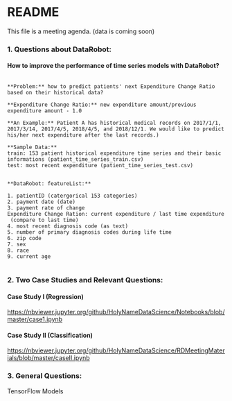 
# README

This file is a meeting agenda. (data is coming soon)



### 1. Questions about DataRobot:

#### How to improve the performance of time series models with DataRobot?


```

**Problem:** how to predict patients' next Expenditure Change Ratio based on their historical data?

**Expenditure Change Ratio:** new expenditure amount/previous expenditure amount - 1.0

**An Example:** Patient A has historical medical records on 2017/1/1, 2017/3/14, 2017/4/5, 2018/4/5, and 2018/12/1. We would like to predict his/her next expenditure after the last records.)

**Sample Data:**
train: 153 patient historical expenditure time series and their basic informations (patient_time_series_train.csv)
test: most recent expenditure (patient_time_series_test.csv)


**DataRobot: featureList:**

1. patientID (catergorical 153 categories)
2. payment date (date)
3. payment rate of change
Expenditure Change Ration: current expenditure / last time expenditure
 (compare to last time)
4. most recent diagnosis code (as text)
5. number of primary diagnosis codes during life time
6. zip code
7. sex
8. race
9. current age


```


### 2. Two Case Studies and Relevant Questions:


#### Case Study I (Regression)

https://nbviewer.jupyter.org/github/HolyNameDataScience/Notebooks/blob/master/case1.ipynb


#### Case Study II (Classification)

https://nbviewer.jupyter.org/github/HolyNameDataScience/RDMeetingMaterials/blob/master/caseII.ipynb

### 3. General Questions:

TensorFlow Models


